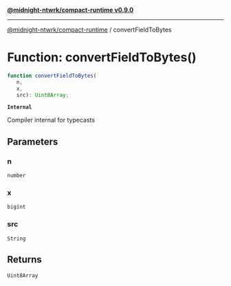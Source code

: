 [**@midnight-ntwrk/compact-runtime v0.9.0**](../README.md)

***

[@midnight-ntwrk/compact-runtime](../globals.md) / convertFieldToBytes

# Function: convertFieldToBytes()

```ts
function convertFieldToBytes(
   n, 
   x, 
   src): Uint8Array;
```

**`Internal`**

Compiler internal for typecasts

## Parameters

### n

`number`

### x

`bigint`

### src

`String`

## Returns

`Uint8Array`
